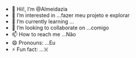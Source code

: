 - 👋 Hii!, I’m @Almeidazia
- 👀 I’m interested in ...fazer meu projeto e explorar
- 🌱 I’m currently learning ...
- 💞️ I’m looking to collaborate on ...comigo
- 📫 How to reach me ...Não 
- 😄 Pronouns: ...Eu
- ⚡ Fun fact: ...☠️

<!---
Almeidazia/Almeidazia is a ✨ special ✨ repository because its `README.md` (this file) appears on your GitHub profile.
You can click the Preview link to take a look at your changes.
--->
